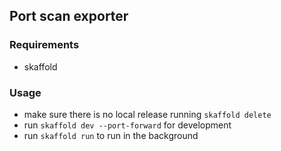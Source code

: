 ## Port scan exporter

### Requirements

* skaffold

### Usage

* make sure there is no local release running `skaffold delete`
* run `skaffold dev --port-forward` for development
* run `skaffold run` to run in the background
